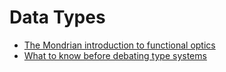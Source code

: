 # Data Types

- [The Mondrian introduction to functional optics](https://marcosh.github.io/post/2025/10/07/the-mondrian-introduction-to-functional-optics.html)
- [What to know before debating type systems](https://blogs.perl.org/users/ovid/2010/08/what-to-know-before-debating-type-systems.html)
